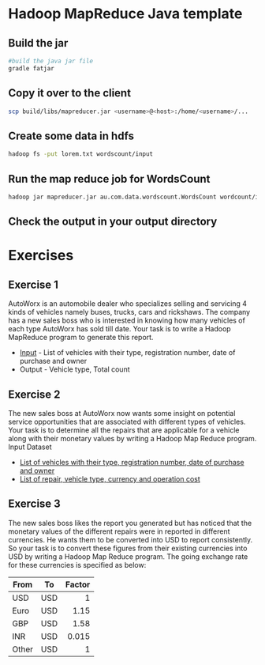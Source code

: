 # Hadoop MapReduce Java template


## Build the jar
```sh
#build the java jar file
gradle fatjar
```

## Copy it over to the client
```sh
scp build/libs/mapreducer.jar <username>@<host>:/home/<username>/...
```

## Create some data in hdfs
```sh
hadoop fs -put lorem.txt wordscount/input
```

## Run the map reduce job for WordsCount
```sh
hadoop jar mapreducer.jar au.com.data.wordscount.WordsCount wordcount/input wordcount/output
```
## Check the output in your output directory

# Exercises

## Exercise 1
AutoWorx is an automobile dealer who specializes selling and servicing 4 kinds of vehicles namely buses, trucks, cars and rickshaws. The company has a new sales boss who is interested in knowing how many vehicles of each type AutoWorx has sold till date. Your task is to write a Hadoop MapReduce program to generate this report.

* [Input](src/main/resources/VEHICLE_INFO) - List of vehicles with their type, registration number, date of purchase and owner
* Output - Vehicle type, Total count

## Exercise 2
The new sales boss at AutoWorx now wants some insight on potential service opportunities that are associated with different types of vehicles. Your task is to determine all the repairs that are applicable for a vehicle along with their monetary values by writing a Hadoop Map Reduce program.
Input Dataset
* [List of vehicles with their type, registration number, date of purchase and owner](src/main/resources/VEHICLE_INFO)
* [List of repair, vehicle type, currency and operation cost](src/main/resources/REPAIR_IN_DIFFERENT_CURRENCIES)

## Exercise 3
The new sales boss likes the report you generated but has noticed that the monetary values of the different repairs were in reported in different currencies. He wants them to be converted into USD to report consistently. So your task is to convert these figures from their existing currencies into USD by writing a Hadoop Map Reduce program.
The going exchange rate for these currencies is specified as below:

| From        | To           | Factor  |
| ------------- |:-------------:| -----:|
| USD      | USD | 1 |
| Euro      | USD      |  1.15 |
| GBP | USD     |    1.58 |
| INR | USD      |    0.015 |
| Other | USD      |    1 |
